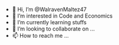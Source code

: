 - 👋 Hi, I’m @WalravenMaltez47
- 👀 I’m interested in Code and Economics
- 🌱 I’m currently learning stuffs
- 💞️ I’m looking to collaborate on ...
- 📫 How to reach me ...

<!---
WalravenMaltez47/WalravenMaltez47 is a ✨ special ✨ repository because its `README.md` (this file) appears on your GitHub profile.
You can click the Preview link to take a look at your changes.
--->
